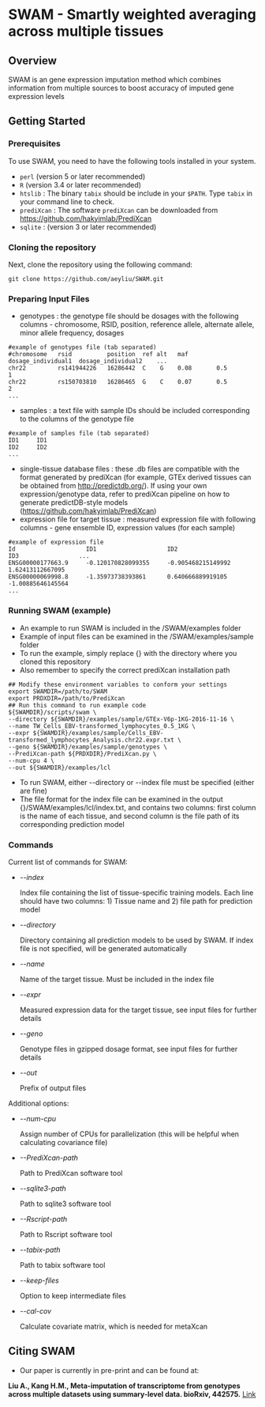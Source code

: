 # SWAM - Smartly weighted averaging across multiple tissues

## Overview

SWAM is an gene expression imputation method which combines information from multiple sources to boost accuracy of imputed gene expression levels 

## Getting Started

### Prerequisites

To use SWAM, you need to have the following tools installed in your system.
* `perl` (version 5 or later recommended)
* `R` (version 3.4 or later recommended)
* `htslib` : The binary `tabix` should be include in your `$PATH`. Type `tabix` in your command line to check.
* `prediXcan` : The software `prediXcan` can be downloaded from https://github.com/hakyimlab/PrediXcan
* `sqlite` : (version 3 or later recommended)


### Cloning the repository

Next, clone the repository using the following command:

```
git clone https://github.com/aeyliu/SWAM.git
```

### Preparing Input Files

* genotypes : the genotype file should be dosages with the following columns - chromosome, RSID, position, reference allele, alternate allele, minor allele frequency, dosages
```
#example of genotypes file (tab separated)
#chromosome   rsid          position  ref alt   maf   dosage_individual1  dosage_individual2    ...
chr22         rs141944226   16286442  C    G    0.08       0.5                1  
chr22         rs150703810   16286465  G    C    0.07       0.5                2
...
```
* samples : a text file with sample IDs should be included corresponding to the columns of the genotype file
```
#example of samples file (tab separated)
ID1     ID1
ID2     ID2
...
```
* single-tissue database files : these .db files are compatible with the format generated by prediXcan (for example, GTEx derived tissues can be obtained from http://predictdb.org/). If using your own expression/genotype data, refer to prediXcan pipeline on how to generate predictDB-style models (https://github.com/hakyimlab/PrediXcan)
* expression file for target tissue : measured expression file with following columns - gene ensemble ID, expression values (for each sample)
```
#example of expression file
Id                    ID1                    ID2                    ID3                 ...
ENSG00000177663.9     -0.120170828099355     -0.905468215149992     1.62413112667095 
ENSG00000069998.8     -1.35973738393861      0.640666889919105      -1.00885646145564
...
```

### Running SWAM (example)
* An example to run SWAM is included in the /SWAM/examples folder
* Example of input files can be examined in the /SWAM/examples/sample folder
* To run the example, simply replace {} with the directory where you cloned this repository
* Also remember to specify the correct prediXcan installation path
```
## Modify these environment variables to conform your settings
export SWAMDIR=/path/to/SWAM
export PRDXDIR=/path/to/PrediXcan
## Run this command to run example code
${SWAMDIR}/scripts/swam \
--directory ${SWAMDIR}/examples/sample/GTEx-V6p-1KG-2016-11-16 \
--name TW_Cells_EBV-transformed_lymphocytes_0.5_1KG \
--expr ${SWAMDIR}/examples/sample/Cells_EBV-transformed_lymphocytes_Analysis.chr22.expr.txt \
--geno ${SWAMDIR}/examples/sample/genotypes \
--PrediXcan-path ${PRDXDIR}/PrediXcan.py \
--num-cpu 4 \
--out ${SWAMDIR}/examples/lcl
```
* To run SWAM, either --directory or --index file must be specified (either are fine)
* The file format for the index file can be examined in the output {}/SWAM/examples/lcl/index.txt, and contains two columns: first column is the name of each tissue, and second column is the file path of its corresponding prediction model

### Commands
Current list of commands for SWAM:

* _--index_

  Index file containing the list of tissue-specific training models. Each line should have two columns: 1) Tissue name and 2) file path for prediction model
* _--directory_

  Directory containing all prediction models to be used  by SWAM. If index file is not specified, will be generated automatically
* _--name_

  Name of the target tissue. Must be included in the index file
* _--expr_

  Measured expression data for the target tissue, see input files for further details
* _--geno_

  Genotype files in gzipped dosage format, see input files for further details
* _--out_

  Prefix of output files

Additional options:
* _--num-cpu_
  
  Assign number of CPUs for parallelization (this will be helpful when calculating covariance file)
* _--PrediXcan-path_

  Path to PrediXcan software tool
* _--sqlite3-path_

  Path to sqlite3 software tool
* _--Rscript-path_

  Path to Rscript software tool
* _--tabix-path_

  Path to tabix software tool
* _--keep-files_

  Option to keep intermediate files
* _--cal-cov_

  Calculate covariate matrix, which is needed for metaXcan
## Citing SWAM

* Our paper is currently in pre-print and can be found at:

 **Liu A., Kang H.M., Meta-imputation of transcriptome from genotypes across multiple datasets using summary-level data. bioRxiv, 442575.** [Link](https://www.biorxiv.org/content/10.1101/2021.05.04.442575v1)


